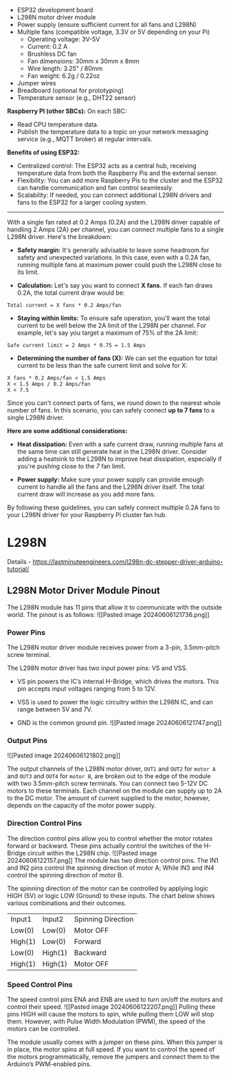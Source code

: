 - ESP32 development board
- L298N motor driver module
- Power supply (ensure sufficient current for all fans and L298N)
- Multiple fans (compatible voltage, 3.3V or 5V depending on your Pi)
	- Operating voltage: 3V-5V
	- Current: 0.2 A
	- Brushless DC fan
	- Fan dimensions: 30mm x 30mm x 8mm
	- Wire length: 3.25" / 80mm
	- Fan weight: 6.2g / 0.22oz
- Jumper wires
- Breadboard (optional for prototyping)
- Temperature sensor (e.g., DHT22 sensor)


**Raspberry PI (other SBCs):**
On each SBC:
- Read CPU temperature data.
- Publish the temperature data to a topic on your network messaging service (e.g., MQTT broker) at regular intervals.


**Benefits of using ESP32:**

- Centralized control: The ESP32 acts as a central hub, receiving temperature data from both the Raspberry Pis and the external sensor.
- Flexibility: You can add more Raspberry Pis to the cluster and the ESP32 can handle communication and fan control seamlessly.
- Scalability: If needed, you can connect additional L298N drivers and fans to the ESP32 for a larger cooling system.

---
With a single fan rated at 0.2 Amps (0.2A) and the L298N driver capable of handling 2 Amps (2A) per channel, you can connect multiple fans to a single L298N driver. Here's the breakdown:

- **Safety margin:** It's generally advisable to leave some headroom for safety and unexpected variations. In this case, even with a 0.2A fan, running multiple fans at maximum power could push the L298N close to its limit.
    
- **Calculation:** Let's say you want to connect **X fans**. If each fan draws 0.2A, the total current draw would be:
    

```
Total current = X fans * 0.2 Amps/fan
```

- **Staying within limits:** To ensure safe operation, you'll want the total current to be well below the 2A limit of the L298N per channel. For example, let's say you target a maximum of 75% of the 2A limit:

```
Safe current limit = 2 Amps * 0.75 = 1.5 Amps
```

- **Determining the number of fans (X):** We can set the equation for total current to be less than the safe current limit and solve for X:

```
X fans * 0.2 Amps/fan < 1.5 Amps
X < 1.5 Amps / 0.2 Amps/fan
X < 7.5
```

Since you can't connect parts of fans, we round down to the nearest whole number of fans. In this scenario, you can safely connect **up to 7 fans** to a single L298N driver.

**Here are some additional considerations:**

- **Heat dissipation:** Even with a safe current draw, running multiple fans at the same time can still generate heat in the L298N driver. Consider adding a heatsink to the L298N to improve heat dissipation, especially if you're pushing close to the *7* fan limit.
    
- **Power supply:** Make sure your power supply can provide enough current to handle all the fans and the L298N driver itself. The total current draw will increase as you add more fans.
    

By following these guidelines, you can safely connect multiple 0.2A fans to your L298N driver for your Raspberry Pi cluster fan hub.


# L298N

Details - https://lastminuteengineers.com/l298n-dc-stepper-driver-arduino-tutorial/

## L298N Motor Driver Module Pinout

The L298N module has 11 pins that allow it to communicate with the outside world. The pinout is as follows:
![[Pasted image 20240606121736.png]]

### Power Pins

The L298N motor driver module receives power from a 3-pin, 3.5mm-pitch screw terminal.

The L298N motor driver has two input power pins: VS and VSS.

 - VS pin powers the IC’s internal H-Bridge, which drives the motors. This pin accepts input voltages ranging from 5 to 12V.

 - VSS is used to power the logic circuitry within the L298N IC, and can range between 5V and 7V.

 - GND is the common ground pin.
![[Pasted image 20240606121747.png]]

### Output Pins
![[Pasted image 20240606121802.png]]

The output channels of the L298N motor driver, `OUT1` and `OUT2` for `motor A` and `OUT3` and `OUT4` for `motor B`, are broken out to the edge of the module with two 3.5mm-pitch screw terminals. You can connect two 5-12V DC motors to these terminals. Each channel on the module can supply up to 2A to the DC motor. The amount of current supplied to the motor, however, depends on the capacity of the motor power supply.

### Direction Control Pins

The direction control pins allow you to control whether the motor rotates forward or backward. These pins actually control the switches of the H-Bridge circuit within the L298N chip.
![[Pasted image 20240606122157.png]]
The module has two direction control pins. The IN1 and IN2 pins control the spinning direction of motor A; While IN3 and IN4 control the spinning direction of motor B.

The spinning direction of the motor can be controlled by applying logic HIGH (5V) or logic LOW (Ground) to these inputs. The chart below shows various combinations and their outcomes.

|   |   |   |
|---|---|---|
|Input1|Input2|Spinning Direction|
|Low(0)|Low(0)|Motor OFF|
|High(1)|Low(0)|Forward|
|Low(0)|High(1)|Backward|
|High(1)|High(1)|Motor OFF|

### Speed Control Pins

The speed control pins ENA and ENB are used to turn on/off the motors and control their speed.
![[Pasted image 20240606122207.png]]
Pulling these pins HIGH will cause the motors to spin, while pulling them LOW will stop them. However, with Pulse Width Modulation (PWM), the speed of the motors can be controlled.

The module usually comes with a jumper on these pins. When this jumper is in place, the motor spins at full speed. If you want to control the speed of the motors programmatically, remove the jumpers and connect them to the Arduino’s PWM-enabled pins.